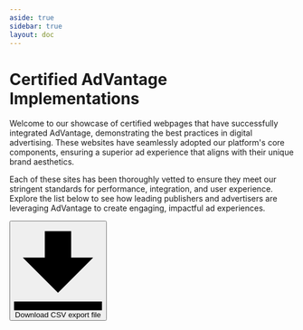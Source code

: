 ```yaml
---
aside: true
sidebar: true
layout: doc
---
```


<script setup lang="ts">
import { ref, shallowRef } from 'vue'
import "./ag-grid-theme-builder-light.css";
import "./ag-grid-theme-builder-dark.css";
import { AgGridVue } from "ag-grid-vue3"; // Vue Data Grid Component
import { getData } from "./data";

const gridApi = shallowRef();
// Row Data: The data to be displayed.
 const rowData = ref(getData());

 // Column Definitions: Defines the columns to be displayed.
 const colDefs = ref([
    { 
      field: "site", 
      headerName: "Site", 
      filter: true, 
      cellRenderer: (params) => {
        const hostName = new URL(params.data.siteUrl).hostname;
        return `<div class="grid grid-cols-[18px_1fr] items-center gap-3">
          <img src="https://icons.duckduckgo.com/ip3/${hostName}.ico" class="rounded-sm" />
          <span>${params.data.site}</span>
        </div>`
      }
    },
    { field: "siteUrl", headerName: "Site URL", hide: true, },
    { field: "formatsMobile", headerName: "Formats Mobile", filter: true, },
    { field: "formatsDesktop", headerName: "Formats Desktop", filter: true, },
    { field: "publisherName", headerName: "Publisher", filter: true,  },
    {
        field: "country",
        headerName: "Country",
        headerClass: "header-product",
        filter: true,
        maxWidth: 120,
      },
    { field: "buyingType", headerName: "Buying Type", filter: true, hide: true, },
]);

const defaultColDef = {
  resizable: false,
};
const autoSizeStrategy = {
  type: "fitGridWidth",
  defaultMinWidth: 100,
};
const paginationPageSizeSelector = [5, 10, 20];
const pagination = true;
const paginationPageSize = 10;

const onBtnExport = () => {
  gridApi.value.exportDataAsCsv({allColumns: true});
};
const onGridReady = (params) => {
  gridApi.value = params.api;
};
</script>

# Certified AdVantage Implementations

Welcome to our showcase of certified webpages that have successfully integrated AdVantage, demonstrating the best practices in digital advertising. These websites have seamlessly adopted our platform's core components, ensuring a superior ad experience that aligns with their unique brand aesthetics.

Each of these sites has been thoroughly vetted to ensure they meet our stringent standards for performance, integration, and user experience. Explore the list below to see how leading publishers and advertisers are leveraging AdVantage to create engaging, impactful ad experiences.

<div class="flex justify-end" style="margin: 10px 0">
  <button v-on:click="onBtnExport()" class="primary font-bold py-2 px-4 rounded inline-flex items-center text-xs">
  <svg class="fill-current w-4 h-4 mr-2" xmlns="http://www.w3.org/2000/svg" viewBox="0 0 20 20"><path d="M13 8V2H7v6H2l8 8 8-8h-5zM0 18h20v2H0v-2z"/></svg>
  <span>Download CSV export file</span>
</button>
</div>

 <!-- The AG Grid component -->
<div id="myGrid" class="ag-theme-custom" style="height: 100%">
  <ag-grid-vue
  :rowData="rowData"
  :columnDefs="colDefs"
  :defaultColDef="defaultColDef"
  :pagination="pagination"
  :paginationPageSizeSelector="paginationPageSizeSelector"
  :paginationPageSize="paginationPageSize"
  @grid-ready="onGridReady"
  style="height: 500px"></ag-grid-vue>
</div>

## Become a Certified AdVantage Partner

Interested in getting your site certified? Join our community of forward-thinking publishers and advertisers who are leading the way in digital advertising. Implement AdVantage on your site and submit a Github issue ticket with your integration for certification.

<button class="primary font-bold py-2 px-4 rounded inline-flex items-center text-xs" onclick="window.open('https://github.com/get-advantage/advantage/issues', '_blank')">Apply for Certification</button>

## Why Certification Matters

-   Verified Quality: Certification ensures that your site’s implementation of AdVantage is optimized for performance, user experience, and brand alignment.
-   Increased Trust: Being a certified AdVantage site signals to advertisers and users alike that your site adheres to the highest standards in digital advertising.

We are proud to recognize these exemplary implementations and look forward to adding more innovative sites to our list. For any questions or assistance with your integration, please join our [Slack channel](https://join.slack.com/t/get-advantage/shared_invite/zt-2gy6c4z4m-4~pIuwRfe8eqPM5H7iV9MQ)
